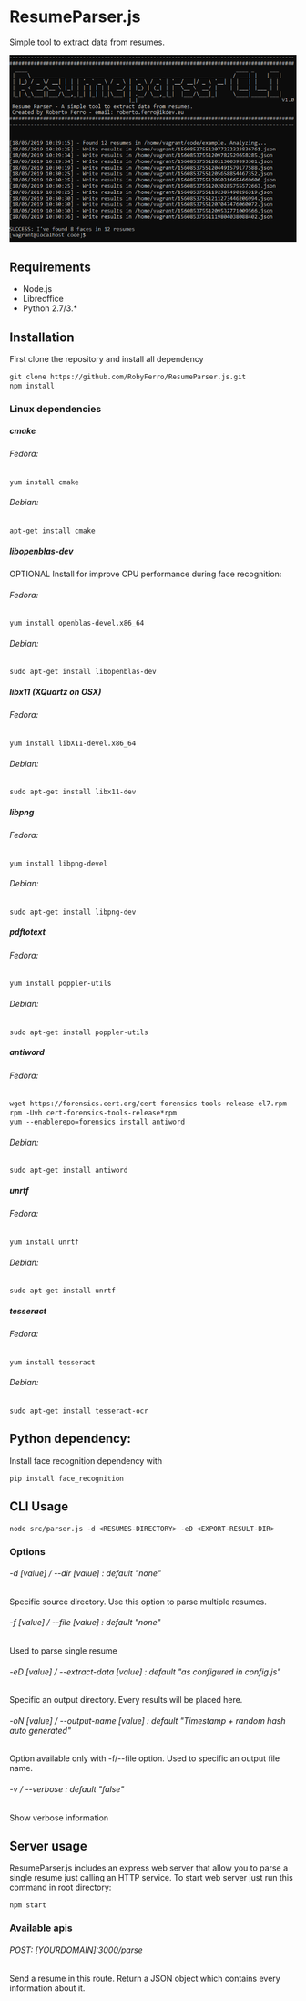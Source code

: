 # ResumeParser.js
Simple tool to extract data from resumes.

![ResumeParser.js](screenshot.png) 

## Requirements
* Node.js
* Libreoffice
* Python 2.7/3.*

## Installation
First clone the repository and install all dependency
```
git clone https://github.com/RobyFerro/ResumeParser.js.git
npm install
```

### Linux dependencies
##### cmake 
###### Fedora:
    yum install cmake
###### Debian:
    apt-get install cmake
##### libopenblas-dev
OPTIONAL Install for improve CPU performance during face recognition:  
###### Fedora:
    yum install openblas-devel.x86_64
###### Debian: 
    sudo apt-get install libopenblas-dev
##### libx11 (XQuartz on OSX)
###### Fedora:
    yum install libX11-devel.x86_64
###### Debian:
    sudo apt-get install libx11-dev
##### libpng 
###### Fedora:
    yum install libpng-devel
###### Debian:
    sudo apt-get install libpng-dev
##### pdftotext 
###### Fedora: 
    yum install poppler-utils
###### Debian:
    sudo apt-get install poppler-utils
##### antiword 
###### Fedora:
    wget https://forensics.cert.org/cert-forensics-tools-release-el7.rpm
    rpm -Uvh cert-forensics-tools-release*rpm
    yum --enablerepo=forensics install antiword
###### Debian: 
    sudo apt-get install antiword
##### unrtf
###### Fedora:
    yum install unrtf
###### Debian:
    sudo apt-get install unrtf
##### tesseract 
###### Fedora:
    yum install tesseract
###### Debian:
    sudo apt-get install tesseract-ocr
    
## Python dependency:
Install face recognition dependency with
```
pip install face_recognition
```

## CLI Usage

```
node src/parser.js -d <RESUMES-DIRECTORY> -eD <EXPORT-RESULT-DIR> 
```

### Options

###### -d [value] / --dir [value] : default "none"
Specific source directory. Use this option to parse multiple resumes.
###### -f [value] / --file [value] : default "none"
Used to parse single resume
###### -eD [value] / --extract-data [value] : default "as configured in config.js"
Specific an output directory. Every results will be placed here.
###### -oN [value] / --output-name [value] : default "Timestamp + random hash auto generated"
Option available only with -f/--file option. Used to specific an output file name.
###### -v / --verbose : default "false"
Show verbose information

## Server usage
ResumeParser.js includes an express web server that allow you to parse a single resume just calling an HTTP service.
To start web server just run this command in root directory:
```
npm start
```

### Available apis
###### POST: [YOURDOMAIN]:3000/parse
Send a resume in this route. Return a JSON object which contains every information about it.

